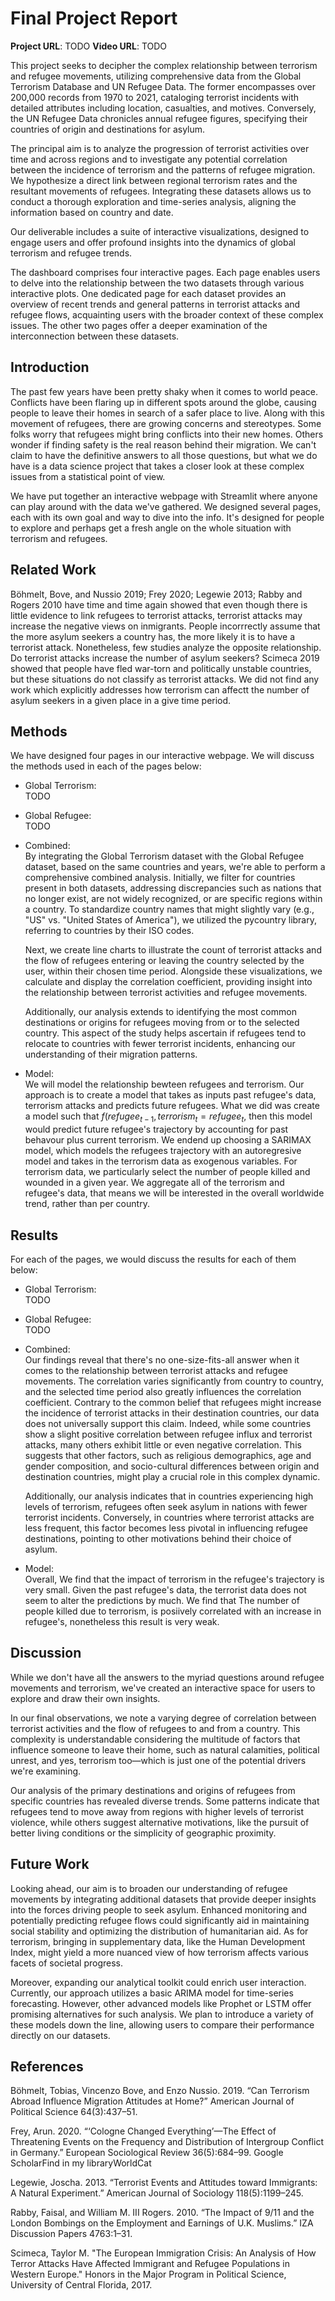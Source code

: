 # Final Project Report

**Project URL**: TODO
**Video URL**: TODO

This project seeks to decipher the complex relationship between terrorism and refugee movements, utilizing comprehensive data from the Global Terrorism Database and UN Refugee Data. The former encompasses over 200,000 records from 1970 to 2021, cataloging terrorist incidents with detailed attributes including location, casualties, and motives. Conversely, the UN Refugee Data chronicles annual refugee figures, specifying their countries of origin and destinations for asylum.

The principal aim is to analyze the progression of terrorist activities over time and across regions and to investigate any potential correlation between the incidence of terrorism and the patterns of refugee migration. We hypothesize a direct link between regional terrorism rates and the resultant movements of refugees. Integrating these datasets allows us to conduct a thorough exploration and time-series analysis, aligning the information based on country and date.

Our deliverable includes a suite of interactive visualizations, designed to engage users and offer profound insights into the dynamics of global terrorism and refugee trends.

The dashboard comprises four interactive pages. Each page enables users to delve into the relationship between the two datasets through various interactive plots. One dedicated page for each dataset provides an overview of recent trends and general patterns in terrorist attacks and refugee flows, acquainting users with the broader context of these complex issues. The other two pages offer a deeper examination of the interconnection between these datasets.

## Introduction

The past few years have been pretty shaky when it comes to world peace. Conflicts have been flaring up in different spots around the globe, causing people to leave their homes in search of a safer place to live. Along with this movement of refugees, there are growing concerns and stereotypes. Some folks worry that refugees might bring conflicts into their new homes. Others wonder if finding safety is the real reason behind their migration. We can't claim to have the definitive answers to all those questions, but what we do have is a data science project that takes a closer look at these complex issues from a statistical point of view.

We have put together an interactive webpage with Streamlit where anyone can play around with the data we've gathered. We designed several pages, each with its own goal and way to dive into the info. It's designed for people to explore and perhaps get a fresh angle on the whole situation with terrorism and refugees.

## Related Work
Böhmelt, Bove, and Nussio 2019; Frey 2020; Legewie 2013; Rabby and Rogers 2010 have time and time again showed that even though there is little evidence to link refugees to terrorist attacks, terrorist attacks may increase the negative views on inmigrants. People incorrrectly assume that the more asylum seekers a country has, the more likely it is to have a terrorist attack. Nonetheless, few studies analyze the opposite relationship. Do terrorist attacks increase the number of asylum seekers? 
Scimeca 2019 showed that people have fled war-torn and politically unstable countries, but these situations do not classify as terrorist attacks. We did not find any work which explicitly addresses how terrorism can affectt the number of asylum seekers in a given place in a give time period.


## Methods

We have designed four pages in our interactive webpage. We will discuss the methods used in each of the pages below:

- Global Terrorism:\
    TODO

- Global Refugee:\
    TODO

- Combined:\
  By integrating the Global Terrorism dataset with the Global Refugee dataset, based on the same countries and years, we're able to perform a comprehensive combined analysis. Initially, we filter for countries present in both datasets, addressing discrepancies such as nations that no longer exist, are not widely recognized, or are specific regions within a country. To standardize country names that might slightly vary (e.g., "US" vs. "United States of America"), we utilized the pycountry library, referring to countries by their ISO codes.

  Next, we create line charts to illustrate the count of terrorist attacks and the flow of refugees entering or leaving the country selected by the user, within their chosen time period. Alongside these visualizations, we calculate and display the correlation coefficient, providing insight into the relationship between terrorist activities and refugee movements.

  Additionally, our analysis extends to identifying the most common destinations or origins for refugees moving from or to the selected country. This aspect of the study helps ascertain if refugees tend to relocate to countries with fewer terrorist incidents, enhancing our understanding of their migration patterns.

- Model:\
    We will model the relationship bewteen refugees and terrorism. Our approach is to create a model that takes as inputs past refugee's data, terrorism attacks and predicts future refugees. What we did was create a model such that $f(refugee_{t-1},terrorism_{t}=refugee_t$, then this model would predict future refugee's trajectory by accounting for past behavour plus current terrorism. We endend up choosing a SARIMAX model, which models the refugees trajectory with an autoregresive model and takes in the terrorism data as exogenous variables. For terrorism data, we particularly select the number of people killed and wounded in a given year. We aggregate all of the terrorism and refugee's data, that means we will be interested in the overall worldwide trend, rather than per country. 


## Results

For each of the pages, we would discuss the results for each of them below:

- Global Terrorism:\
    TODO

- Global Refugee:\
    TODO

- Combined:\
  Our findings reveal that there's no one-size-fits-all answer when it comes to the relationship between terrorist attacks and refugee movements. The correlation varies significantly from country to country, and the selected time period also greatly influences the correlation coefficient. Contrary to the common belief that refugees might increase the incidence of terrorist attacks in their destination countries, our data does not universally support this claim. Indeed, while some countries show a slight positive correlation between refugee influx and terrorist attacks, many others exhibit little or even negative correlation. This suggests that other factors, such as religious demographics, age and gender composition, and socio-cultural differences between origin and destination countries, might play a crucial role in this complex dynamic.

  Additionally, our analysis indicates that in countries experiencing high levels of terrorism, refugees often seek asylum in nations with fewer terrorist incidents. Conversely, in countries where terrorist attacks are less frequent, this factor becomes less pivotal in influencing refugee destinations, pointing to other motivations behind their choice of asylum.

- Model:\
    Overall, We find that the impact of terrorism in the refugee's trajectory is very small. Given the past refugee's data, the terrorist data does not seem to alter the predictions by much. We find that The number of people killed due to terrorism, is posiively correlated with an increase in refugee's, nonetheless this result is very weak. 

## Discussion

While we don't have all the answers to the myriad questions around refugee movements and terrorism, we've created an interactive space for users to explore and draw their own insights.

In our final observations, we note a varying degree of correlation between terrorist activities and the flow of refugees to and from a country. This complexity is understandable considering the multitude of factors that influence someone to leave their home, such as natural calamities, political unrest, and yes, terrorism too—which is just one of the potential drivers we're examining.

Our analysis of the primary destinations and origins of refugees from specific countries has revealed diverse trends. Some patterns indicate that refugees tend to move away from regions with higher levels of terrorist violence, while others suggest alternative motivations, like the pursuit of better living conditions or the simplicity of geographic proximity.

## Future Work

Looking ahead, our aim is to broaden our understanding of refugee movements by integrating additional datasets that provide deeper insights into the forces driving people to seek asylum. Enhanced monitoring and potentially predicting refugee flows could significantly aid in maintaining social stability and optimizing the distribution of humanitarian aid. As for terrorism, bringing in supplementary data, like the Human Development Index, might yield a more nuanced view of how terrorism affects various facets of societal progress.

Moreover, expanding our analytical toolkit could enrich user interaction. Currently, our approach utilizes a basic ARIMA model for time-series forecasting. However, other advanced models like Prophet or LSTM offer promising alternatives for such analysis. We plan to introduce a variety of these models down the line, allowing users to compare their performance directly on our datasets.

## References
Böhmelt, Tobias, Vincenzo  Bove, and Enzo  Nussio. 2019. “Can Terrorism Abroad Influence Migration Attitudes at Home?” American Journal of Political Science  64(3):437–51.

Frey, Arun. 2020. “‘Cologne Changed Everything’—The Effect of Threatening Events on the Frequency and Distribution of Intergroup Conflict in Germany.” European Sociological Review  36(5):684–99.
Google ScholarFind in my libraryWorldCat

Legewie, Joscha. 2013. “Terrorist Events and Attitudes toward Immigrants: A Natural Experiment.” American Journal of Sociology  118(5):1199–245.

Rabby, Faisal, and William M.  III Rogers. 2010. “The Impact of 9/11 and the London Bombings on the Employment and Earnings of U.K. Muslims.” IZA Discussion Papers  4763:1–31.

Scimeca, Taylor M. "The European Immigration Crisis: An Analysis of How Terror Attacks Have Affected Immigrant and Refugee Populations in Western Europe." Honors in the Major Program in Political Science, University of Central Florida, 2017.
